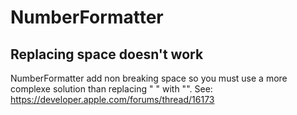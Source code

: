 # NumberFormatter

## Replacing space doesn't work
NumberFormatter add non breaking space so you must use a more complexe solution than replacing " " with "".
See: https://developer.apple.com/forums/thread/16173
